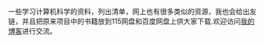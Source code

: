 一些学习计算机科学的资料，列出清单，网上也有很多类似的资源，我也会给出友链，并且把原来项目中的书籍放到115网盘和百度网盘上供大家下载.欢迎访问[我的博客](http://tobe.engineer)进行交流。
